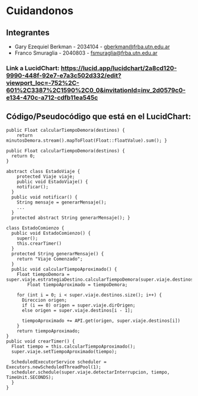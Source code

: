 # Cuidandonos

## Integrantes
- Gary Ezequiel Berkman - 2034104 - gberkman@frba.utn.edu.ar
- Franco Smuraglia - 2040803 - fsmuraglia@frba.utn.edu.ar

### Link a LucidChart: https://lucid.app/lucidchart/2a8cd120-9990-448f-92e7-e7a3c502d332/edit?viewport_loc=-752%2C-601%2C3387%2C1590%2C0_0&invitationId=inv_2d0579c0-e134-470c-a712-cdfb11ea545c

## Código/Pseudocódigo que está en el LucidChart:

```
public Float calcularTiempoDemora(destinos) {
	return minutosDemora.stream().mapToFloat(Float::floatValue).sum(); }
```
```
public Float calcularTiempoDemora(destinos) {
  return 0;
}
```
```
abstract class EstadoViaje {
	protected Viaje viaje; 
 	public void EstadoViaje() {
    notificar();
  }
  public void notificar() {
    String mensaje = generarMensaje();
    ...
  }
  protected abstract String generarMensaje(); }
```
```
class EstadoComienzo {
  public void EstadoComienzo() {
    super();
    this.crearTimer()
  }
  protected String generarMensaje() {
    return "Viaje Comenzado";
  }
  public void calcularTiempoAproximado() {
    Float tiempoDemora = super.viaje.estrategiaDestino.calcularTiempoDemora(super.viaje.destinos);
	 	Float tiempoAproximado = tiempoDemora;

    for (int i = 0; i < super.viaje.destinos.size(); i++) {
      Direccion origen;
      if (i == 0) origen = super.viaje.dirOrigen;
      else origen = super.viaje.destinos[i - 1];

      tiempoAproximado += API.get(origen, super.viaje.destinos[i])
    }
    return tiempoAproximado;
}
public void crearTimer() {
  Float tiempo = this.calcularTiempoAproximado();
  super.viaje.setTiempoAproximado(tiempo);

  ScheduledExecutorService scheduler = Executors.newScheduledThreadPool(1);
  scheduler.schedule(super.viaje.detectarInterrupcion, tiempo, TimeUnit.SECONDS);
  }
}
```
